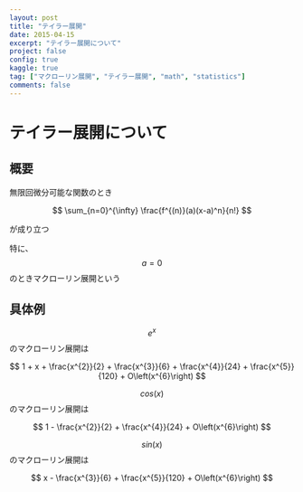 ```yaml
---
layout: post
title: "テイラー展開"
date: 2015-04-15
excerpt: "テイラー展開について"
project: false
config: true
kaggle: true
tag: ["マクローリン展開", "テイラー展開", "math", "statistics"]
comments: false
---
```


# テイラー展開について

## 概要
無限回微分可能な関数のとき

$$
\sum_{n=0}^{\infty} \frac{f^{(n)}(a)(x-a)^n}{n!}
$$

が成り立つ

特に、$$a=0$$のときマクローリン展開という


## 具体例

$$e^x$$のマクローリン展開は

$$
1 + x + \frac{x^{2}}{2} + \frac{x^{3}}{6} + \frac{x^{4}}{24} + \frac{x^{5}}{120} + O\left(x^{6}\right)
$$


$$cos(x)$$のマクローリン展開は

$$
1 - \frac{x^{2}}{2} + \frac{x^{4}}{24} + O\left(x^{6}\right)
$$

$$sin(x)$$のマクローリン展開は

$$
x - \frac{x^{3}}{6} + \frac{x^{5}}{120} + O\left(x^{6}\right)
$$



